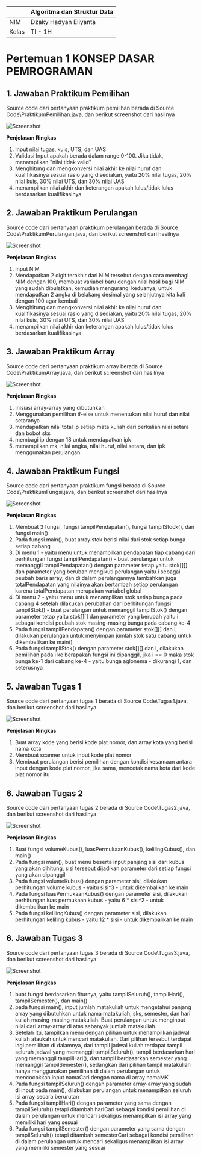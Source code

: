 | | Algoritma dan Struktur Data|
|--|--|
| NIM | Dzaky Hadyan Eliyanta |
| Kelas | TI - 1H |

# Pertemuan 1 KONSEP DASAR PEMROGRAMAN

## 1. Jawaban Praktikum Pemilihan

Source code dari pertanyaan praktikum pemilihan berada di Source Code\PraktikumPemilihan.java, dan berikut screenshot dari hasilnya

![Screenshot](Assets/Screenshot%202025-02-14%20135437.png)

**Penjelasan Ringkas**

1. Input nilai tugas, kuis, UTS, dan UAS
2. Validasi Input apakah berada dalam range 0-100. Jika tidak, menampilkan "nilai tidak valid"
3. Menghitung dan mengkonversi nilai akhir ke nilai huruf dan kualifikasinya sesuai rasio yang disediakan, yaitu 20% nilai tugas, 20% nilai kuis, 30% nilai UTS, dan 30% nilai UAS
4. menampilkan nilai akhir dan keterangan apakah lulus/tidak lulus berdasarkan kualifikasinya

## 2. Jawaban Praktikum Perulangan

Source code dari pertanyaan praktikum perulangan berada di Source Code\PraktikumPerulangan.java, dan berikut screenshot dari hasilnya

![Screenshot](Assets/Screenshot%202025-02-14%20195704.png)

**Penjelasan Ringkas**

1. Input NIM
2. Mendapatkan 2 digit terakhir dari NIM tersebut dengan cara membagi NIM dengan 100, membuat variabel baru dengan nilai hasil bagi NIM yang sudah dibulatkan, kemudian mengurangi keduanya, untuk mendapatkan 2 angka di belakang desimal yang selanjutnya kita kali dengan 100 agar kembali 
3. Menghitung dan mengkonversi nilai akhir ke nilai huruf dan kualifikasinya sesuai rasio yang disediakan, yaitu 20% nilai tugas, 20% nilai kuis, 30% nilai UTS, dan 30% nilai UAS
4. menampilkan nilai akhir dan keterangan apakah lulus/tidak lulus berdasarkan kualifikasinya

## 3. Jawaban Praktikum Array

Source code dari pertanyaan praktikum array berada di Source Code\PraktikumArray.java, dan berikut screenshot dari hasilnya

![Screenshot](Assets/Screenshot%202025-02-19%20104848.png)

**Penjelasan Ringkas**

1. Inisiasi array-array yang dibutuhkan
2. Menggunakan pemilihan if-else untuk menentukan nilai huruf dan nilai setaranya
3. mendapatkan nilai total ip setiap mata kuliah dari perkalian nilai setara dan bobot sks
4. membagi ip dengan 18 untuk mendapatkan ipk
5. menampilkan mk, nilai angka, nilai huruf, nilai setara, dan ipk menggunakan perulangan

## 4. Jawaban Praktikum Fungsi

Source code dari pertanyaan praktikum fungsi berada di Source Code\PraktikumFungsi.java, dan berikut screenshot dari hasilnya

![Screenshot](Assets/Screenshot%202025-02-19%20121846.png)

**Penjelasan Ringkas**

1. Membuat 3 fungsi, fungsi tampilPendapatan(), fungsi tampilStock(), dan fungsi main()
2. Pada fungsi main(), buat array stok berisi nilai dari stok setiap bunga setiap cabang
3. Di menu 1 - yaitu menu untuk menampilkan pendapatan tiap cabang dari perhitungan fungsi tampilPendapatan() - buat perulangan untuk memanggil tampilPendapatan() dengan parameter tetap yaitu stok[][] dan parameter yang berubah mengikuti perulangan yaitu i sebagai peubah baris array, dan di dalam perulangannya tambahkan juga totalPendapatan yang nilainya akan bertambah setiap perulangan karena totalPendapatan merupakan variabel global
4. Di menu 2 - yaitu menu untuk menampilkan stok setiap bunga pada cabang 4 setelah dilakukan perubahan dari perhitungan fungsi tampilStok() - buat perulangan untuk memanggil tampilStok() dengan parameter tetap yaitu stok[][] dan parameter yang berubah yaitu i sebagai kondisi peubah stok masing-masing bunga pada cabang ke-4
5. Pada fungsi tampilPendapatan() dengan parameter stok[][] dan i, dilakukan perulangan untuk menyimpan jumlah stok satu cabang untuk dikembalikan ke main()
6. Pada fungsi tampilStok() dengan parameter stok[][] dan i, dilakukan pemilihan pada i ke berapakah fungsi ini dipanggil, jika i == 0 maka stok bunga ke-1 dari cabang ke-4 - yaitu bunga aglonema - dikurangi 1, dan seterusnya

## 5. Jawaban Tugas 1

Source code dari pertanyaan tugas 1 berada di Source Code\Tugas1.java, dan berikut screenshot dari hasilnya

![Screenshot](Assets/Screenshot%202025-02-19%20125814.png)

**Penjelasan Ringkas**

1. Buat array kode yang berisi kode plat nomor, dan array kota yang berisi nama kota
2. Membuat scanner untuk input kode plat nomor
3. Membuat perulangan berisi pemilihan dengan kondisi kesamaan antara input dengan kode plat nomor, jika sama, mencetak nama kota dari kode plat nomor itu

## 6. Jawaban Tugas 2

Source code dari pertanyaan tugas 2 berada di Source Code\Tugas2.java, dan berikut screenshot dari hasilnya

![Screenshot](Assets/Screenshot%202025-02-19%20131335.png)

**Penjelasan Ringkas**

1. Buat fungsi volumeKubus(), luasPermukaanKubus(), kelilingKubus(), dan main()
2. Pada fungsi main(), buat menu beserta input panjang sisi dari kubus yang akan dihitung, sisi tersebut dijadikan parameter dari setiap fungsi yang akan dipanggil
3. Pada fungsi volumeKubus() dengan parameter sisi, dilakukan perhitungan volume kubus - yaitu sisi^3 - untuk dikembalikan ke main
4. Pada fungsi luasPermukaanKubus() dengan parameter sisi, dilakukan perhitungan luas permukaan kubus - yaitu 6 * sisi^2 - untuk dikembalikan ke main
5. Pada fungsi kelilingKubus() dengan parameter sisi, dilakukan perhitungan keliling kubus - yaitu 12 * sisi - untuk dikembalikan ke main

## 6. Jawaban Tugas 3

Source code dari pertanyaan tugas 3 berada di Source Code\Tugas3.java, dan berikut screenshot dari hasilnya

![Screenshot](Assets/Screenshot%202025-02-19%20133520.png)

**Penjelasan Ringkas**

1. buat fungsi berdasarkan fiturnya, yaitu tampilSeluruh(), tampilHari(), tampilSemester(), dan main()
2. pada fungsi main(), input jumlah matakuliah untuk mengetahui panjang array yang dibutuhkan untuk nama matakuliah, sks, semester, dan hari kuliah masing-masing matakuliah. Buat perulangan untuk menginput nilai dari array-array di atas sebanyak jumlah matakuliah.
3. Setelah itu, tampilkan menu dengan pilihan untuk menampilkan jadwal kuliah ataukah untuk mencari matakuliah. Dari pilihan tersebut terdapat lagi pemilihan di dalamnya, dari tampil jadwal kuliah terdapat tampil seluruh jadwal yang memanggil tampilSeluruh(), tampil berdasarkan hari yang memanggil tampilHari(), dan tampil berdasarkan semester yang memanggil tampilSemester(), sedangkan dari pilihan tampil matakuliah hanya menggunakan pemilihan di dalam perulangan untuk mencocokkan input namaCari dengan nama di array namaMK
4. Pada fungsi tampilSeluruh() dengan parameter array-array yang sudah di input pada main(), dilakukan perulangan untuk menampilkan seluruh isi array secara berurutan
5. Pada fungsi tampilHari() dengan parameter yang sama dengan tampilSeluruh() tetapi ditambah hariCari sebagai kondisi pemilihan di dalam perulangan untuk mencari sekaligus menampilkan isi array yang memiliki hari yang sesuai
6. Pada fungsi tampilSemester() dengan parameter yang sama dengan tampilSeluruh() tetapi ditambah semesterCari sebagai kondisi pemilihan di dalam perulangan untuk mencari sekaligus menampilkan isi array yang memiliki semester yang sesuai